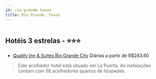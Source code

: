 ```yaml
---
id: rio-grande-texas
title: Rio Grande, Texas
---
```


<center><img src="http://image1.urlforimages.com/Images/1429887/$Original/1220665680_4288x3216.jpg" alt="" /></center>


## Hotéis 3 estrelas - ⭐️⭐️⭐️

-    [Quality Inn & Suites Rio Grande City](https://www.hurb.com/hoteis/rio-grande/quality-inn-suites-rio-grande-city-JNP-JP196243?cmp=18055) Diárias a partir de R$283.60
   > Este acolhedor hotel está situado em La Puerta. As instalações contam com 58 acolhedores quartos de hóspedes. 
